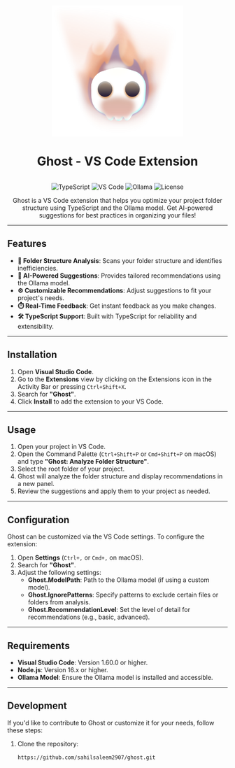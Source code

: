 <p align="center">
  <div align="center" style="display: flex; flex-direction: column; align-items: center; justify-content: center;">
    <img src="src/logos/ghost.svg" alt="Ghost Logo" width="300" height="300" style="vertical-align: middle;" />
    <h1 align="center">Ghost - VS Code Extension</h1>
  </div>
</p>

<p align="center">
  <img src="https://img.shields.io/badge/TypeScript-3178C6?style=for-the-badge&logo=typescript&logoColor=white" alt="TypeScript">
  <img src="https://img.shields.io/badge/VS%20Code-007ACC?style=for-the-badge&logo=visual-studio-code&logoColor=white" alt="VS Code">
  <img src="https://img.shields.io/badge/Ollama-FF6F61?style=for-the-badge&logo=openai&logoColor=white" alt="Ollama">
  <img src="https://img.shields.io/badge/license-MIT-blue?style=for-the-badge" alt="License">
</p>

<p align="center">
  Ghost is a VS Code extension that helps you optimize your project folder structure using TypeScript and the Ollama model. Get AI-powered suggestions for best practices in organizing your files!
</p>

---

## Features

- **📂 Folder Structure Analysis**: Scans your folder structure and identifies inefficiencies.
- **🤖 AI-Powered Suggestions**: Provides tailored recommendations using the Ollama model.
- **⚙️ Customizable Recommendations**: Adjust suggestions to fit your project's needs.
- **⏱️ Real-Time Feedback**: Get instant feedback as you make changes.
- **🛠️ TypeScript Support**: Built with TypeScript for reliability and extensibility.

---

## Installation

1. Open **Visual Studio Code**.
2. Go to the **Extensions** view by clicking on the Extensions icon in the Activity Bar or pressing `Ctrl+Shift+X`.
3. Search for **"Ghost"**.
4. Click **Install** to add the extension to your VS Code.

---

## Usage

1. Open your project in VS Code.
2. Open the Command Palette (`Ctrl+Shift+P` or `Cmd+Shift+P` on macOS) and type **"Ghost: Analyze Folder Structure"**.
3. Select the root folder of your project.
4. Ghost will analyze the folder structure and display recommendations in a new panel.
5. Review the suggestions and apply them to your project as needed.

---

## Configuration

Ghost can be customized via the VS Code settings. To configure the extension:

1. Open **Settings** (`Ctrl+,` or `Cmd+,` on macOS).
2. Search for **"Ghost"**.
3. Adjust the following settings:
   - **Ghost.ModelPath**: Path to the Ollama model (if using a custom model).
   - **Ghost.IgnorePatterns**: Specify patterns to exclude certain files or folders from analysis.
   - **Ghost.RecommendationLevel**: Set the level of detail for recommendations (e.g., basic, advanced).

---

## Requirements

- **Visual Studio Code**: Version 1.60.0 or higher.
- **Node.js**: Version 16.x or higher.
- **Ollama Model**: Ensure the Ollama model is installed and accessible.

---

## Development

If you'd like to contribute to Ghost or customize it for your needs, follow these steps:

1. Clone the repository:
   ```bash
   https://github.com/sahilsaleem2907/ghost.git
